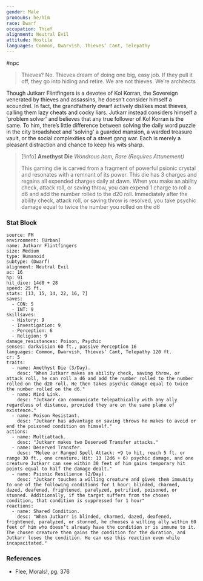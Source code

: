 ```yaml
---
gender: Male
pronouns: he/him
race: Dwarf
occupation: Thief
alignment: Neutral Evil
attitude: Hostile
languages: Common, Dwarvish, Thieves’ Cant, Telepathy
---
```

#npc 

>Thieves? No. Thieves dream of doing one big, easy job. If they pull it off, they go into hiding and retire. We are not thieves. We’re architects

Though Jutkarr Flintfingers is a devotee of Kol Korran, the Sovereign venerated by thieves and assassins, he doesn’t consider himself a scoundrel. In fact, the grandfatherly dwarf actively dislikes most thieves, calling them lazy cheats and cocky liars. Jutkarr instead considers himself a 'problem solver' and believes that any true follower of Kol Korran is the same. To him, there’s little difference between solving the daily word puzzle in the city broadsheet and 'solving' a guarded mansion, a warded treasure vault, or the social complexities of a street gang war. Each is merely a pleasant distraction and chance to keep his wits sharp.

>[!info] **Amethyst Die**
>*Wondrous Item, Rare (Requires Attunement)*
>
>This gaming die is carved from a fragment of powerful psionic crystal and resonates with a remnant of its power. This die has 3 charges and regains all expended charges daily at dawn. When you make an ability check, attack roll, or saving throw, you can expend 1 charge to roll a d6 and add the number rolled to the d20 roll. Immediately after the ability check, attack roll, or saving throw is resolved, you take psychic damage equal to twice the number you rolled on the d6

### Stat Block

```statblock
source: FM
environment: [Urban]
name: Jutkarr Flintfingers
size: Medium
type: Humanoid
subtype: (Dwarf)
alignment: Neutral Evil
ac: 16
hp: 91
hit_dice: 14d8 + 28
speed: 25 ft.
stats: [13, 15, 14, 22, 16, 7]
saves:
  - CON: 5
  - INT: 9
skillsaves:
  - History: 9
  - Investigation: 9
  - Perception: 6
  - Religion: 9
damage_resistances: Poison, Psychic
senses: darkvision 60 ft., passive Perception 16
languages: Common, Dwarvish, Thieves’ Cant, Telepathy 120 ft.
cr: 5
traits:
  - name: Amethyst Die (3/Day).
    desc: "When Jutkarr makes an ability check, saving throw, or attack roll, he can roll a d6 and add the number rolled to the number rolled on the d20 roll. He then takes psychic damage equal to twice the number rolled on the d6."
  - name: Mind Link.
    desc: "Jutkarr can communicate telepathically with any ally regardless of distance, provided they are on the same plane of existence."
  - name: Poison Resistant.
    desc: "Jutkarr has advantage on saving throws he makes to avoid or end the poisoned condition on himself."
actions:
  - name: Multiattack.
    desc: "Jutkarr makes two Deserved Transfer attacks."
  - name: Deserved Transfer.
    desc: "Melee or Ranged Spell Attack: +9 to hit, reach 5 ft. or range 30 ft., one creature. Hit: 13 (2d6 + 6) psychic damage, and one creature Jutkarr can see within 30 feet of him gains temporary hit points equal to half the damage dealt."
  - name: Psionic Resilience (2/Day).
    desc: "Jutkarr touches a willing creature and gives them immunity to one of the following conditions for 1 hour: blinded, charmed, dazed, deafened, frightened, paralyzed, petrified, poisoned, or stunned. Additionally, if the target suffers from the chosen condition, that condition is suppressed for 1 hour"
reactions:
  - name: Shared Condition.
    desc: "When Jutkarr is blinded, charmed, dazed, deafened, frightened, paralyzed, or stunned, he chooses a willing ally within 60 feet of him who doesn’t already have the condition or is immune to it. The chosen creature then gains the condition for the duration, and Jutkarr loses the condition. He can use this reaction even while incapacitated."
```

### References

- Flee, Morals!, pg. 376
